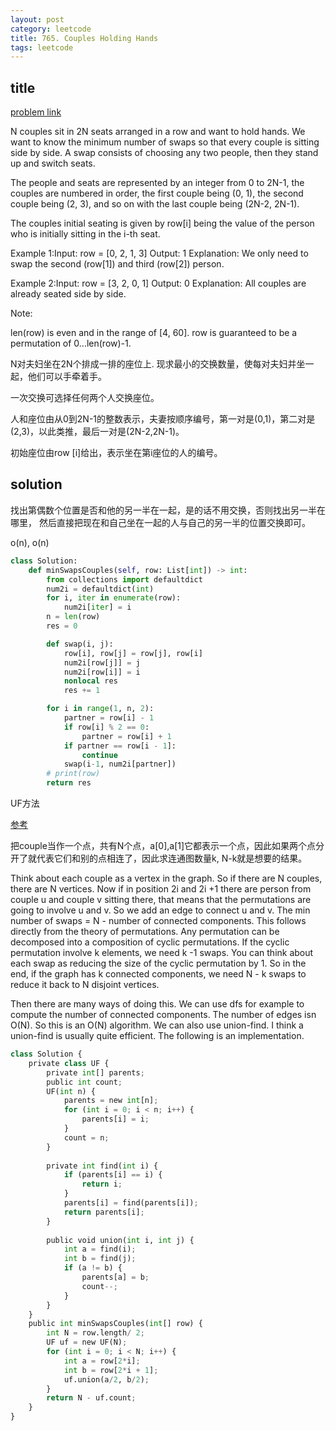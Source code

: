 ```yaml
---
layout: post
category: leetcode
title: 765. Couples Holding Hands
tags: leetcode
---
```


## title
[problem link](https://leetcode.com/problems/couples-holding-hands/)

N couples sit in 2N seats arranged in a row and want to hold hands.  We want to know the minimum number of swaps so that every couple is sitting side by side.  A swap consists of choosing any two people, then they stand up and switch seats. 

The people and seats are represented by an integer from 0 to 2N-1, the couples are numbered in order, the first couple being (0, 1), the second couple being (2, 3), and so on with the last couple being (2N-2, 2N-1).

The couples initial seating is given by row[i] being the value of the person who is initially sitting in the i-th seat.

Example 1:Input: row = [0, 2, 1, 3]
Output: 1
Explanation: We only need to swap the second (row[1]) and third (row[2]) person.


Example 2:Input: row = [3, 2, 0, 1]
Output: 0
Explanation: All couples are already seated side by side.



Note:
 
 len(row) is even and in the range of [4, 60].
 row is guaranteed to be a permutation of 0...len(row)-1.

N对夫妇坐在2N个排成一排的座位上. 现求最小的交换数量，使每对夫妇并坐一起，他们可以手牵着手。

一次交换可选择任何两个人交换座位。

人和座位由从0到2N-1的整数表示，夫妻按顺序编号，第一对是(0,1)，第二对是(2,3)，以此类推，最后一对是(2N-2,2N-1)。

初始座位由row [i]给出，表示坐在第i座位的人的编号。

## solution
找出第偶数个位置是否和他的另一半在一起，是的话不用交换，否则找出另一半在哪里， 然后直接把现在和自己坐在一起的人与自己的另一半的位置交换即可。

o(n), o(n)
```python
class Solution:
    def minSwapsCouples(self, row: List[int]) -> int:
        from collections import defaultdict
        num2i = defaultdict(int)
        for i, iter in enumerate(row):
            num2i[iter] = i
        n = len(row)
        res = 0

        def swap(i, j):
            row[i], row[j] = row[j], row[i]
            num2i[row[j]] = j
            num2i[row[i]] = i
            nonlocal res
            res += 1

        for i in range(1, n, 2):
            partner = row[i] - 1
            if row[i] % 2 == 0:
                partner = row[i] + 1
            if partner == row[i - 1]:
                continue
            swap(i-1, num2i[partner])
        # print(row)
        return res

```

UF方法

[参考](https://leetcode.com/problems/couples-holding-hands/discuss/117520/Java-union-find-easy-to-understand-5-ms)

把couple当作一个点，共有N个点，a[0],a[1]它都表示一个点，因此如果两个点分开了就代表它们和别的点相连了，因此求连通图数量k, N-k就是想要的结果。

Think about each couple as a vertex in the graph. So if there are N couples, there are N vertices. Now if in position 2i and 2i +1 there are person from couple u and couple v sitting there, that means that the permutations are going to involve u and v. So we add an edge to connect u and v. The min number of swaps = N - number of connected components. This follows directly from the theory of permutations. Any permutation can be decomposed into a composition of cyclic permutations. If the cyclic permutation involve k elements, we need k -1 swaps. You can think about each swap as reducing the size of the cyclic permutation by 1. So in the end, if the graph has k connected components, we need N - k swaps to reduce it back to N disjoint vertices.

Then there are many ways of doing this. We can use dfs for example to compute the number of connected components. The number of edges isn O(N). So this is an O(N) algorithm. We can also use union-find. I think a union-find is usually quite efficient. The following is an implementation.

```python
class Solution {
    private class UF {
        private int[] parents;
        public int count;
        UF(int n) {
            parents = new int[n];
            for (int i = 0; i < n; i++) {
                parents[i] = i;
            }
            count = n;
        }
        
        private int find(int i) {
            if (parents[i] == i) {
                return i;
            }
            parents[i] = find(parents[i]);
            return parents[i];
        }
        
        public void union(int i, int j) {
            int a = find(i);
            int b = find(j);
            if (a != b) {
                parents[a] = b;
                count--;
            }
        }
    }
    public int minSwapsCouples(int[] row) {
        int N = row.length/ 2;
        UF uf = new UF(N);
        for (int i = 0; i < N; i++) {
            int a = row[2*i];
            int b = row[2*i + 1];
            uf.union(a/2, b/2);
        }
        return N - uf.count;
    }
}
```